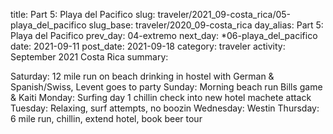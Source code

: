 title: Part 5: Playa del Pacifico 
slug: traveler/2021_09-costa_rica/05-playa_del_pacifico
slug_base: traveler/2020_09-costa_rica
day_alias: Part 5: Playa del Pacifico
prev_day: 04-extremo
next_day: *06-playa_del_pacifico
date: 2021-09-11
post_date: 2021-09-18
category: traveler
activity: September 2021 Costa Rica
summary: 

Saturday: 12 mile run on beach drinking in hostel with German & Spanish/Swiss, Levent goes to party
Sunday: Morning beach run Bills game & Kaiti
Monday: Surfing day 1 chillin check into new hotel machete attack
Tuesday: Relaxing, surf attempts, no boozin
Wednesday: Westin
Thursday: 6 mile run, chillin, extend hotel, book beer tour
